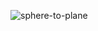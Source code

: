 ![sphere-to-plane](https://github.com/ctrlraul/Sphere2PlanePOC/assets/47065615/064e931c-c26e-4b17-a225-ecc1d2a41589)
